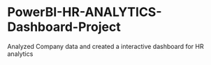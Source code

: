 # PowerBI-HR-ANALYTICS-Dashboard-Project
Analyzed Company data and created a interactive dashboard for HR analytics
